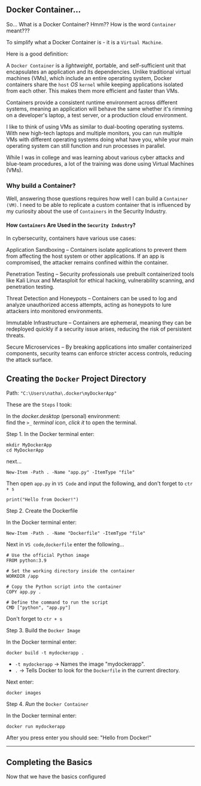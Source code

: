 ## Docker Container...


So... What is a Docker Container? Hmm?? How is the word `Container` meant??? <br>

To simplify what a Docker Container is - it is a `Virtual Machine`.<br>

Here is a good definition: <br>
 
A `Docker Container` is a *lightweight*, portable, and self-sufficient unit that encapsulates an application and its dependencies. Unlike traditional virtual machines (VMs), which include an entire operating system, Docker containers share the `host` *OS* `kernel` while keeping applications isolated from each other. This makes them more efficient and faster than VMs. <br>

Containers provide a consistent runtime environment across different systems, meaning an application will behave the same whether it's rimming on a developer's laptop, a test server, or a production cloud environment. <br>

I like to think of using VMs as similar to dual-booting operating systems. With new high-tech laptops and multiple monitors, you can run multiple VMs with different operating systems doing what have you, while your main operating system can still function and run processes in parallel. <br>

While I was in college and was learning about various cyber attacks and blue-team procedures, a lot of the training was done using Virtual Machines (VMs). <br> 

### Why build a Container?

Well, answering those questions requires how well I can build a `Container (VM)`. I need to be able to replicate a custom container that is influenced by my curiosity about the use of `Containers` in the Security Industry. <br>

#### How `Containers` Are Used in the `Security Industry`?

In cybersecurity, containers have various use cases:<br>

Application Sandboxing – Containers isolate applications to prevent them from affecting the host system or other applications. If an app is compromised, the attacker remains confined within the container. <br>

Penetration Testing – Security professionals use prebuilt containerized tools like Kali Linux and Metasploit for ethical hacking, vulnerability scanning, and penetration testing. <br>

Threat Detection and Honeypots – Containers can be used to log and analyze unauthorized access attempts, acting as honeypots to lure attackers into monitored environments. <br>

Immutable Infrastructure – Containers are ephemeral, meaning they can be redeployed quickly if a security issue arises, reducing the risk of persistent threats. <br>

Secure Microservices – By breaking applications into smaller containerized components, security teams can enforce stricter access controls, reducing the attack surface. <br>


## Creating the `Docker` Project Directory


Path: `"C:\Users\natha\.docker\myDockerApp"` <br>



These are the `Steps` I took: <br>

In the *docker.desktop* (personal) environment: <br>
find the `>_` *terminal* icon, *click it* to open the terminal. <br>

Step 1. In the Docker terminal enter: <br>

```
mkdir MyDockerApp
cd MyDockerApp
```

next...<br>

`New-Item -Path . -Name "app.py" -ItemType "file"`<br>

Then open `app.py` in `VS Code` and input the following, and don't forget to `ctr + s`<br>

`print("Hello from Docker!")` <br>

Step 2. Create the Dockerfile <br>

In the Docker terminal enter: <br>


`New-Item -Path . -Name "Dockerfile" -ItemType "file"` <br>


Next in `VS code`,`dockerfile` enter the following...<br>


```
# Use the official Python image
FROM python:3.9

# Set the working directory inside the container
WORKDIR /app

# Copy the Python script into the container
COPY app.py .

# Define the command to run the script
CMD ["python", "app.py"]

```

Don't forget to `ctr + s`<br>

Step 3. Build the `Docker Image` <br>

In the Docker terminal enter: <br>

`docker build -t mydockerapp . ` 

- `-t mydockerapp` -> Names the image "mydockerapp".<br>
- `.` -> Tells Docker to look for the `Dockerfile` in the current directory. <br>


Next enter:<br>

`docker images` <br>

Step 4. *Run* the `Docker Container`

In the Docker terminal enter: <br>

`docker run mydockerapp` <br>

After you press enter you should see: "Hello from Docker!" <br>


________________________________________________________________________________

## Completing the Basics

Now that we have the basics configured 

































